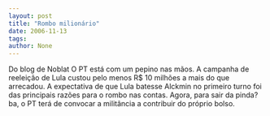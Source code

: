 ```yaml
---
layout: post
title: "Rombo milionário"
date: 2006-11-13
tags: 
author: None
---
```

Do blog de Noblat
O PT está com um pepino nas mãos. A campanha de reeleição de Lula custou pelo menos R$ 10 milhões a mais do que arrecadou. 
A expectativa de que Lula batesse Alckmin no primeiro turno foi das principais razões para o rombo nas contas.
Agora, para sair da pinda?ba, o PT terá de convocar a militância a contribuir do próprio bolso.  